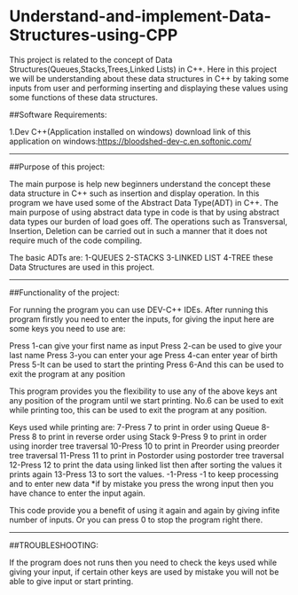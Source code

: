 # Understand-and-implement-Data-Structures-using-CPP
This project is related to the concept of Data Structures(Queues,Stacks,Trees,Linked Lists) in C++. Here in this project we will be understanding about these data structures in C++ by taking some inputs  from user and performing inserting and displaying these values using some functions of these data structures.

##Software Requirements:

1.Dev C++(Application installed on windows)
download link of this application on windows:https://bloodshed-dev-c.en.softonic.com/

----------------------------------------
##Purpose of this project:

The main purpose is help new beginners understand the concept these data structure in C++ such as insertion and display operation.
In this program we have used some of the Abstract Data Type(ADT) in C++. 
The main purpose of using abstract data type in code is that by using abstract data types our burden of 
load goes off. 
The operations such as Transversal, Insertion, Deletion can be carried out in such a manner that it does not require much of the code compiling.

The basic ADTs are:
1-QUEUES
2-STACKS
3-LINKED LIST
4-TREE
these Data Structures are used in this project.

----------------------------------------
##Functionality of the project:

For running the program you can use DEV-C++ IDEs.
After running this program firstly you need to enter the inputs, for giving the input here are some keys you need to use are:

Press 1-can give your first name as input
Press 2-can be used to give your last name
Press 3-you can enter your age
Press 4-can enter year of birth
Press 5-It can be used to start the printing
Press 6-And this can be used to exit the program at any position                   

This program provides you the flexibility to use any of the above keys ant any
position of the program until we start printing. No.6 can be used to exit while
printing too, this can be used to exit the program at any position.


Keys used while printing are:
7-Press 7 to print in order using Queue
8-Press 8 to print in reverse order using Stack
9-Press 9 to print in order using inorder tree traversal
10-Press 10 to print in Preorder using preorder tree traversal
11-Press 11 to print in Postorder using postorder tree traversal
12-Press 12 to print the data using linked list
   then after sorting the values it prints again
13-Press 13 to sort the values.
-1-Press -1 to keep processing and to enter new data
*if by mistake you press the wrong input then you have chance to enter the input again.

This code provide you a benefit of using it again and again by giving infite 
number of inputs. Or you can press 0 to stop the program right there.

----------------------------------------
##TROUBLESHOOTING:

If the program does not runs then you need to check the keys used while giving your
input, if certain other keys are used by mistake you will not be able to give input 
or start printing.
